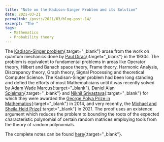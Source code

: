 ```yaml
---
title: "Note on the Kadison-Singer Problem and its Solution"
date: 2021-03-21
permalink: /posts/2021/03/blog-post-14/
excerpt: "The "
tags:
  - Mathematics
  - Probability theory
---
```


The [Kadison-Singer problem](https://en.wikipedia.org/wiki/Kadison%E2%80%93Singer_problem){:target="_blank"} arose from the work on quantum mechanics done by [Paul Dirac](https://en.wikipedia.org/wiki/Paul_dirac){:target="_blank"} in the 1930s. The problem is equivalent to fundamental problems in areas like Operator theory, Hilbert and Banach space theory, Frame theory, Harmonic Analysis, Discrepancy theory, Graph theory, Signal Processing and theoretical Computer Science. The Kadison-Singer problem had been long standing and defied the efforts of most Mathematicians until it was recently solved by [Adam Wade Marcus](https://en.wikipedia.org/wiki/Adam_Marcus_(mathematician)){:target="_blank"}, [Daniel Alan Spielman](https://en.wikipedia.org/wiki/Daniel_Spielman){:target="_blank"} and [Nikhil Srivastava](https://en.wikipedia.org/wiki/Nikhil_Srivastava){:target="_blank"} for which they were awarded the [George Polya Prize in Mathematics](https://evoq-eval.siam.org/prizes-recognition/major-prizes-lectures/detail/george-polya-prize-for-mathematics){:target="_blank"} in 2014, and very recently, the [Michael and Sheila Held Prize](http://www.nasonline.org/programs/awards/michael-and-sheila-held-prize.html?fbclid=IwAR3C3V9b7UGnSrTNaL55qMKWGQoNx4AN8stkcq3v7gDOms29HeW8_UqslP4){:target="_blank"} in 2021. The proof uses an existence argument which reduces the problem to bounding the roots of the expected characteristic polynomial of certain random matrices employing tools from the theory of random polynomials.

The complete notes can be found [here](\files\KS.pdf){:target="_blank"}.